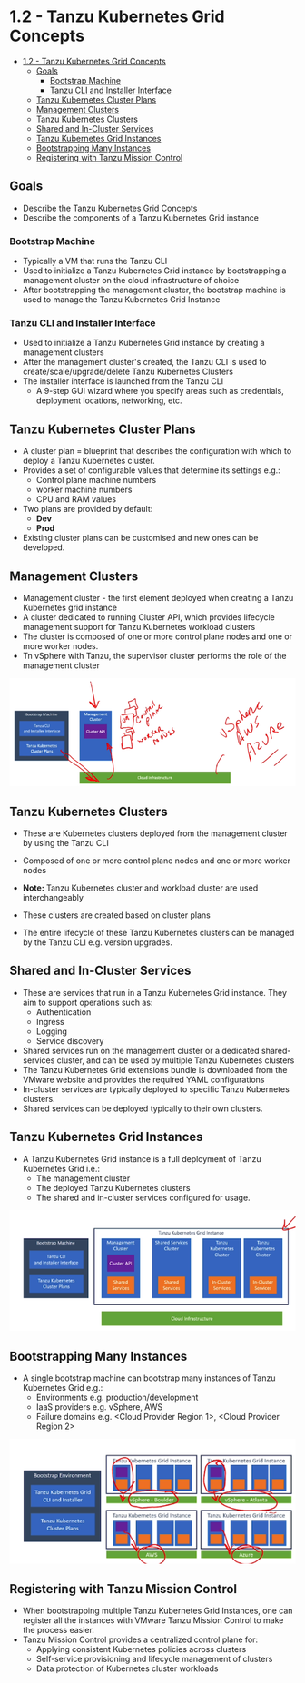 # 1.2 - Tanzu Kubernetes Grid Concepts

- [1.2 - Tanzu Kubernetes Grid Concepts](#12---tanzu-kubernetes-grid-concepts)
  - [Goals](#goals)
    - [Bootstrap Machine](#bootstrap-machine)
    - [Tanzu CLI and Installer Interface](#tanzu-cli-and-installer-interface)
  - [Tanzu Kubernetes Cluster Plans](#tanzu-kubernetes-cluster-plans)
  - [Management Clusters](#management-clusters)
  - [Tanzu Kubernetes Clusters](#tanzu-kubernetes-clusters)
  - [Shared and In-Cluster Services](#shared-and-in-cluster-services)
  - [Tanzu Kubernetes Grid Instances](#tanzu-kubernetes-grid-instances)
  - [Bootstrapping Many Instances](#bootstrapping-many-instances)
  - [Registering with Tanzu Mission Control](#registering-with-tanzu-mission-control)

## Goals

- Describe the Tanzu Kubernetes Grid Concepts
- Describe the components of a Tanzu Kubernetes Grid instance

### Bootstrap Machine

- Typically a VM that runs the Tanzu CLI
- Used to initialize a Tanzu Kubernetes Grid instance by bootstrapping a management cluster on the cloud infrastructure of choice
- After bootstrapping the management cluster, the bootstrap machine is used to manage the Tanzu Kubernetes Grid Instance

### Tanzu CLI and Installer Interface

- Used to initialize a Tanzu Kubernetes Grid instance by creating a management clusters
- After the management cluster's created, the Tanzu CLI is used to create/scale/upgrade/delete Tanzu Kubernetes Clusters
- The installer interface is launched from the Tanzu CLI
  - A 9-step GUI wizard where you specify areas such as credentials, deployment locations, networking, etc.

## Tanzu Kubernetes Cluster Plans

- A cluster plan = blueprint that describes the configuration with which to deploy a Tanzu Kubernetes cluster.
- Provides a set of configurable values that determine its settings e.g.:
  - Control plane machine numbers
  - worker machine numbers
  - CPU and RAM values
- Two plans are provided by default:
  - **Dev**
  - **Prod**
- Existing cluster plans can be customised and new ones can be developed.

## Management Clusters

- Management cluster - the first element deployed when creating a Tanzu Kubernetes grid instance
- A cluster dedicated to running Cluster API, which provides lifecycle management support for Tanzu Kubernetes workload clusters
- The cluster is composed of one or more control plane nodes and one or more worker nodes.
- Tn vSphere with Tanzu, the supervisor cluster performs the role of the management cluster

![Untitled](img/management-cluster-setup.png)

## Tanzu Kubernetes Clusters

- These are Kubernetes clusters deployed from the management cluster by using the Tanzu CLI
- Composed of one or more control plane nodes and one or more worker nodes

- **Note:** Tanzu Kubernetes cluster and workload cluster are used interchangeably

- These clusters are created based on cluster plans
- The entire lifecycle of these Tanzu Kubernetes clusters can be managed by the Tanzu CLI e.g. version upgrades.

## Shared and In-Cluster Services

- These are services that run in a Tanzu Kubernetes Grid instance. They aim to support operations such as:
  - Authentication
  - Ingress
  - Logging
  - Service discovery
- Shared services run on the management cluster or a dedicated shared-services cluster, and can be used by multiple Tanzu Kubernetes clusters
- The Tanzu Kubernetes Grid extensions bundle is downloaded from the VMware website and provides the required YAML configurations
- In-cluster services are typically deployed to specific Tanzu Kubernetes clusters.
- Shared services can be deployed typically to their own clusters.

## Tanzu Kubernetes Grid Instances

- A Tanzu Kubernetes Grid instance is a full deployment of Tanzu Kubernetes Grid i.e.:
  - The management cluster
  - The deployed Tanzu Kubernetes clusters
  - The shared and in-cluster services configured for usage.

![Untitled](img/tanzu-kubernetes-grid-instances.png)

## Bootstrapping Many Instances

- A single bootstrap machine can bootstrap many instances of Tanzu Kubernetes Grid e.g.:
  - Environments e.g. production/development
  - IaaS providers e.g. vSphere, AWS
  - Failure domains e.g. <Cloud Provider Region 1>, <Cloud Provider Region 2>

![Untitled](img/bootstrap-many-instances.png)

## Registering with Tanzu Mission Control

- When bootstrapping multiple Tanzu Kubernetes Grid Instances, one can register all the instances with VMware Tanzu Mission Control to make the process easier.
- Tanzu Mission Control provides a centralized control plane for:
  - Applying consistent Kubernetes policies across clusters
  - Self-service provisioning and lifecycle management of clusters
  - Data protection of Kubernetes cluster workloads
